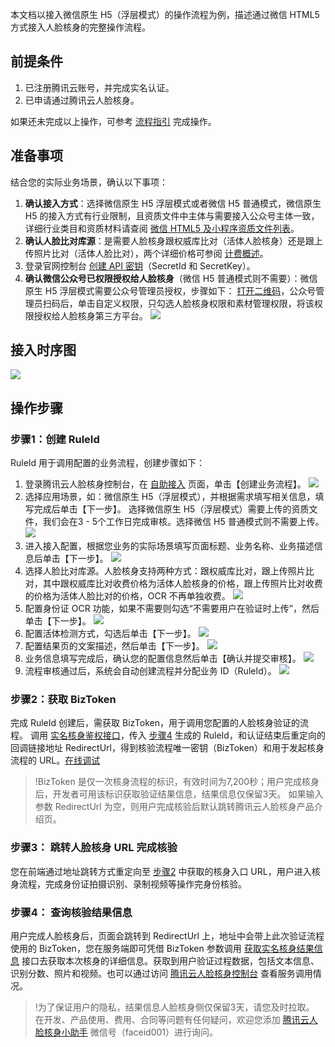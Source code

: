 本文档以接入微信原生 H5（浮层模式）的操作流程为例，描述通过微信 HTML5 方式接入人脸核身的完整操作流程。

## 前提条件
1. 已注册腾讯云账号，并完成实名认证。
2. 已申请通过腾讯云人脸核身。

如果还未完成以上操作，可参考 [流程指引](https://cloud.tencent.com/document/product/1007/30999) 完成操作。

## 准备事项
结合您的实际业务场景，确认以下事项：
1. **确认接入方式**：选择微信原生 H5 浮层模式或者微信 H5 普通模式，微信原生 H5 的接入方式有行业限制，且资质文件中主体与需要接入公众号主体一致，详细行业类目和资质材料请查阅  [微信 HTML5 及小程序资质文件列表](https://cloud.tencent.com/document/product/1007/42684)。
2. **确认人脸比对库源**：是需要人脸核身跟权威库比对（活体人脸核身）还是跟上传照片比对（活体人脸比对），两个详细价格可参阅 [计费概述](https://cloud.tencent.com/document/product/1007/31005)。
3. 登录官网控制台 [创建 API 密钥](https://console.cloud.tencent.com/cam/capi)（SecretId 和 SecretKey）。 
4. **确认微信公众号已权限授权给人脸核身**（微信 H5 普通模式则不需要）：微信原生 H5 浮层模式需要公众号管理员授权，步骤如下：
[打开二维码](https://open.faceid.qq.com/view/auth.html)，公众号管理员扫码后，单击自定义权限，只勾选人脸核身权限和素材管理权限，将该权限授权给人脸核身第三方平台。
![](https://main.qcloudimg.com/raw/6bc842cbe14f34b4ac555309a896c370.png)


## 接入时序图
![](https://main.qcloudimg.com/raw/411ca3d5c01e72a5df6522f4df2ee406.png)

## 操作步骤
### 步骤1：创建 RuleId
RuleId 用于调用配置的业务流程，创建步骤如下：
1. 登录腾讯云人脸核身控制台，在 [自助接入](https://console.cloud.tencent.com/faceid/access) 页面，单击【创建业务流程】。
![](https://main.qcloudimg.com/raw/1a939ae0e8221a530f519e680756979c.png)
2. 选择应用场景，如：微信原生 H5（浮层模式），并根据需求填写相关信息，填写完成后单击【下一步】。
选择微信原生 H5（浮层模式）需要上传的资质文件，我们会在3 - 5个工作日完成审核。选择微信 H5 普通模式则不需要上传。
![](https://main.qcloudimg.com/raw/60dd9a749062d6370cae0f5ed47db5be.png)
3. 进入接入配置，根据您业务的实际场景填写页面标题、业务名称、业务描述信息后单击【下一步】。
![](https://main.qcloudimg.com/raw/dbed901e7fa1a1bede5190c529bc20f2.png)
4. 选择人脸比对库源。人脸核身支持两种方式：跟权威库比对，跟上传照片比对，其中跟权威库比对收费价格为活体人脸核身的价格，跟上传照片比对收费的价格为活体人脸比对的价格，OCR 不再单独收费。
![](https://main.qcloudimg.com/raw/f73e9522be574308b1c4993f91855c2b.png)
5. 配置身份证 OCR 功能，如果不需要则勾选“不需要用户在验证时上传”，然后单击【下一步】。
![](https://main.qcloudimg.com/raw/2053495b1346ea96b1de234a4efb9efe.png)
6. 配置活体检测方式，勾选后单击【下一步】。
![](https://main.qcloudimg.com/raw/e8e4e09c3f8380bd4178c3721678edf7.png)
7. 配置结果页的文案描述，然后单击【下一步】。
![](https://main.qcloudimg.com/raw/69f8a1f6675abe788888a3065826346e.png)
8. 业务信息填写完成后，确认您的配置信息然后单击【确认并提交审核】。
![](https://main.qcloudimg.com/raw/e2a2c3bd6c69dd8e6f19cd0ab3c72c45.png)
9. 流程审核通过后，系统会自动创建流程并分配业务 ID（RuleId）。
![](https://main.qcloudimg.com/raw/f6d46e5997f9f0e72b9ee7b30edbcdd6.png)

<span id="步骤2"></span>
### 步骤2：获取 BizToken
完成 RuleId 创建后，需获取 BizToken，用于调用您配置的人脸核身验证的流程。
调用 [实名核身鉴权接口](https://cloud.tencent.com/document/product/1007/31816)，传入 [步骤4](#步骤4) 生成的 RuleId，和认证结束后重定向的回调链接地址 RedirectUrl，得到核验流程唯一密钥（BizToken）和用于发起核身流程的 URL。[在线调试](https://console.cloud.tencent.com/api/explorer?Product=faceid&Version=2018-03-01&Action=DetectAuth&SignVersion=)

>!BizToken 是仅一次核身流程的标识，有效时间为7,200秒；用户完成核身后，开发者可用该标识获取验证结果信息，结果信息仅保留3天。
>如果输入参数 RedirectUrl 为空，则用户完成核验后默认跳转腾讯云人脸核身产品介绍页。

### 步骤3： 跳转人脸核身 URL 完成核验
您在前端通过地址跳转方式重定向至 [步骤2](#步骤2) 中获取的核身入口 URL，用户进入核身流程，完成身份证拍摄识别、录制视频等操作完身份核验。

<span id="步骤4"></span>
### 步骤4： 查询核验结果信息
用户完成人脸核身后，页面会跳转到 RedirectUrl 上，地址中会带上此次验证流程使用的 BizToken，您在服务端即可凭借 BizToken 参数调用 [获取实名核身结果信息](https://cloud.tencent.com/document/product/1007/41957) 接口去获取本次核身的详细信息。获取到用户验证过程数据，包括文本信息、识别分数、照片和视频。也可以通过访问 [腾讯云人脸核身控制台](https://console.cloud.tencent.com/faceid/dataStatistic) 查看服务调用情况。

 >!为了保证用户的隐私，结果信息人脸核身侧仅保留3天，请您及时拉取。
 >在开发、产品使用、费用、合同等问题有任何疑问，欢迎您添加 [腾讯云人脸核身小助手](http://beta.gtimg.com/GodIdent/huiyan-cloud-console/huiyan-h5-common/wechat_faceid001.jpg) 微信号（faceid001）进行询问。



